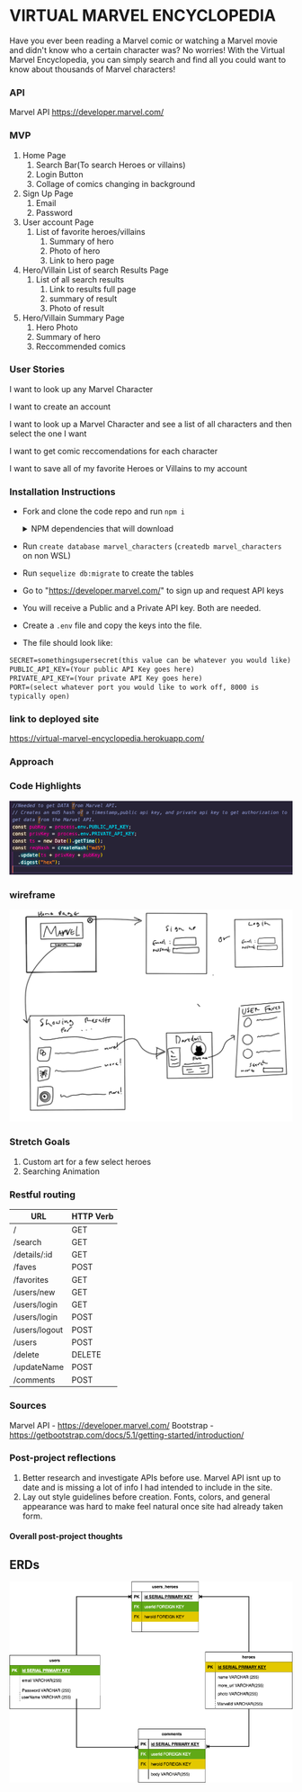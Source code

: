 # VIRTUAL MARVEL ENCYCLOPEDIA

Have you ever been reading a Marvel comic or watching a Marvel movie and didn't know who a certain character was? No worries! With the Virtual Marvel Encyclopedia, you can simply search and find all you could want to know about thousands of Marvel characters! 

### API
Marvel API 
https://developer.marvel.com/

### MVP

1. Home Page
    1. Search Bar(To search Heroes or villains)
    2. Login Button
    3. Collage of comics changing in background
2. Sign Up Page
    1. Email
    2. Password
3. User account Page
    1. List of favorite heroes/villains
        1. Summary of hero
        2. Photo of hero
        3. Link to hero page
4. Hero/Villain List of search Results Page
    1. List of all search results
        1. Link to results full page
        2. summary of result
        3. Photo of result
5. Hero/Villain Summary Page
    1. Hero Photo
    2. Summary of hero
    4. Reccommended comics



### User Stories
I want to look up any Marvel Character

I want to create an account

I want to look up a Marvel Character and see a list of all characters and then select the one I want

I want to get comic reccomendations for each character

I want to save all of my favorite Heroes or Villains to my account

### Installation Instructions
- Fork and clone the code repo and run `npm i` 
  <details>
    <summary> NPM dependencies that will download </summary>

    -"axios": "^0.26.0",
    -"bcrypt": "^5.0.1",
    -"bootstrap": "^5.1.3",
    -"cookie-parser": "^1.4.6",
    -"crypto-js": "^4.1.1",
    -"dotenv": "^16.0.0",
    -"ejs": "^3.1.6",
    -"express": "^4.17.3",
    -"express-ejs-layouts": "^2.5.1",
    -"method-override": "^3.0.0",
    -"pg": "^8.7.3",
    -"sequelize": "^6.17.0",
    -"sequelize-cli": "^6.4.1"

  </details>

- Run `create database marvel_characters` (`createdb marvel_characters` on non WSL)
- Run `sequelize db:migrate` to create the tables
- Go to "https://developer.marvel.com/" to sign up and request API keys
- You will receive a Public and a Private API key. Both are needed.
- Create a `.env` file and copy the keys into the file.
- The file should look like:
```
SECRET=somethingsupersecret(this value can be whatever you would like)
PUBLIC_API_KEY=(Your public API Key goes here)
PRIVATE_API_KEY=(Your private API Key goes here)
PORT=(select whatever port you would like to work off, 8000 is typically open)
```

### link to deployed site

https://virtual-marvel-encyclopedia.herokuapp.com/

### Approach

### Code Highlights
![Hash Code Highlight](/hashHighlight.png)



### wireframe
![Wireframe of my project](./readmePhotos/Wireframe.png)

### Stretch Goals
1. Custom art for a few select heroes
2. Searching Animation

### Restful routing

| **URL** | **HTTP Verb** |
|------------|-------------|
|/         | GET   
|/search    | GET
|/details/:id   | GET 
|/faves       | POST
|/favorites       | GET
| /users/new         | GET         
| /users/login          | GET  
| /users/login          | POST 
| /users/logout          | POST 
| /users         | POST 
| /delete          | DELETE 
| /updateName          | POST
| /comments         | POST


### Sources

Marvel API - https://developer.marvel.com/
Bootstrap - https://getbootstrap.com/docs/5.1/getting-started/introduction/

### Post-project reflections

1. Better research and investigate APIs before use. Marvel API isnt up to date and is missing a lot of info I had intended to include in the site. 
2. Lay out style guidelines before creation. Fonts, colors, and general appearance was hard to make feel natural once site had already taken form. 

#### Overall post-project thoughts




## ERDs 

![an ERD of my project](Diagram.drawio.png)